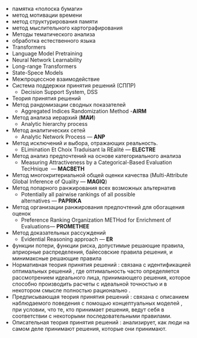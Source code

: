 - памятка «полоска бумаги»
- метод мотивации времени
- метод структурирования памяти
- метод мыслительного картографирования
- Методы тематического анализа
- обработка естественного языка
- Transformers 
- Language Model Pretraining 
- Neural Network Learnability 
- Long-range Transformers 
- State-Spece Models
- Межпроцессное взаимодействие
- Система поддержки принятия решений (СППР)
	- Decision Support System, DSS
- Теория принятия решений
-   Метод рандомизации сводных показателей 
	- Aggregated Indices Randomization Method -**AIRM**
-   Метод анализа иерархий (**МАИ**)
	- Analytic hierarchy process
-   Метод аналитических сетей 
	- Analytic Network Process — **ANP**
-   Метод исключений и выбора, отражающих реальность. 
	- ELimination Et Choix Traduisant la REalité — **ELECTRE**
-   Метод анализ предпочтений на основе категориального анализа
	- Measuring Attractiveness by a Categorical-Based Evaluation TecHnique  — **MACBETH**
-   Метод многокритериальной общей оценки качества (Multi-Attribute Global Inference of Quality — **MAGIQ**)
-   Метод попарного ранжирования всех возможных альтернатив 
	- Potentially all pairwise rankings of all possible alternatives — **PAPRIKA**
-   Метод организации ранжирования предпочтений для обогащения оценок 
	- Preference Ranking Organization METHod for Enrichment of Evaluations— **PROMETHEE**
-   Метод доказательных рассуждений 
	- Evidential Reasoning approach — **ER**
- функции потери, функции риска, допустимые решающие правила, априорные распределения, байесовские правила решения, и минимаксные решающие правила
- Нормативная теория принятия решений : связана с идентификацией оптимальных решений , где оптимальность часто определяется рассмотрением идеального лица, принимающего решения, которое способно производить расчеты с идеальной точностью и в некотором смысле полностью рационально .
- Предписывающая теория принятия решений : связана с описанием наблюдаемого поведения с помощью концептуальных моделей , при условии, что те, кто принимает решения, ведут себя в соответствии с некоторыми последовательными правилами.
- Описательная теория принятия решений : анализирует, как люди на самом деле принимают решения, которые они принимают.